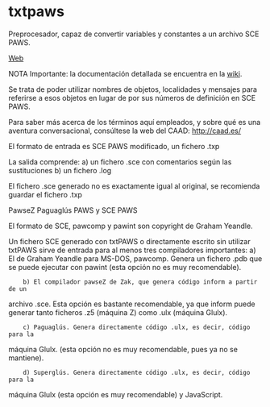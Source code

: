 txtpaws
=======

Preprocesador, capaz de convertir variables y constantes a un archivo SCE PAWS.
<p>
<a href="http://www.caad.es/baltasarq/prys/txtpaws/">Web</a>
<p>
NOTA Importante: la documentación detallada se encuentra en la <a href="https://github.com/Baltasarq/txtpaws/wiki/">wiki</a>.

Se trata de poder utilizar nombres de objetos, localidades y mensajes para
referirse a esos objetos en lugar de por sus números de definición en
SCE PAWS.

Para saber más acerca de los términos aquí empleados, y sobre qué es una
aventura conversacional, consúltese la web del CAAD: http://caad.es/

El formato de entrada es SCE PAWS modificado, un fichero .txp

La salida comprende:
        a) un fichero .sce con comentarios según las sustituciones
        b) un fichero .log

El fichero .sce generado no es exactamente igual al original, se recomienda
guardar el fichero .txp

PawseZ
Paguaglús
PAWS y SCE PAWS

El formato de SCE, pawcomp y pawint son copyright de Graham Yeandle.

Un fichero SCE generado con txtPAWS o directamente escrito sin utilizar txtPAWS
sirve de entrada para al menos tres compiladores importantes:
        a) El de Graham Yeandle para MS-DOS, pawcomp. Genera un fichero .pdb que
se puede ejecutar con pawint (esta opción no es muy recomendable).

        b) El compilador pawseZ de Zak, que genera código inform a partir de un
archivo .sce. Esta opción es bastante recomendable, ya que inform puede generar
tanto ficheros .z5 (máquina Z) como .ulx (máquina Glulx).

        c) Paguaglús. Genera directamente código .ulx, es decir, código para la
máquina Glulx. (esta opción no es muy recomendable, pues ya no se mantiene).

        d) Superglús. Genera directamente código .ulx, es decir, código para la
máquina Glulx (esta opción es muy recomendable) y JavaScript.
